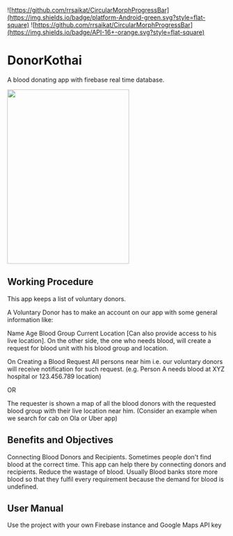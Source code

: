 ![https://github.com/rrsaikat/CircularMorphProgressBar](https://img.shields.io/badge/platform-Android-green.svg?style=flat-square)
![https://github.com/rrsaikat/CircularMorphProgressBar](https://img.shields.io/badge/API-16+-orange.svg?style=flat-square)
# DonorKothai
A blood donating app with firebase real time database.

<p align="start">
  <img src="https://github.com/rrsaikat/DonorKothai/blob/master/searchDonor.gif" height="400" width="280"/>
</p>





## Working Procedure
This app keeps a list of voluntary donors.

A Voluntary Donor has to make an account on our app with some general information like:

Name
Age
Blood Group
Current Location [Can also provide access to his live location].
On the other side, the one who needs blood, will create a request for blood unit with his blood group and location.

On Creating a Blood Request
All persons near him i.e. our voluntary donors will receive notification for such request. (e.g. Person A needs blood at XYZ hospital or 123.456.789 location)

OR

The requester is shown a map of all the blood donors with the requested blood group with their live location near him. (Consider an example when we search for cab on Ola or Uber app)

## Benefits and Objectives
Connecting Blood Donors and Recipients.
Sometimes people don't find blood at the correct time. This app can help there by connecting donors and recipients.
Reduce the wastage of blood.
Usually Blood banks store more blood so that they fulfil every requirement because the demand for blood is undefined.

## User Manual
Use the project with your own Firebase instance and Google Maps API key

